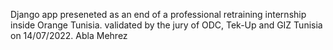 Django app preseneted as an end of a professional retraining internship inside Orange Tunisia.
validated by the jury of ODC, Tek-Up and GIZ Tunisia on 14/07/2022.
Abla Mehrez
